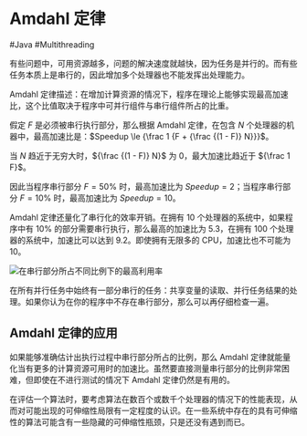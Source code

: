 # Amdahl 定律
#Java #Multithreading 

有些问题中，可用资源越多，问题的解决速度就越快，因为任务是并行的。而有些任务本质上是串行的，因此增加多个处理器也不能发挥出处理能力。

Amdahl 定律描述：在增加计算资源的情况下，程序在理论上能够实现最高加速比，这个比值取决于程序中可并行组件与串行组件所占的比重。

假定 $F$ 是必须被串行执行部分，那么根据 Amdahl 定律，在包含 $N$ 个处理器的机器中，最高加速比是：$Speedup \le {\frac 1 {F + {\frac {(1 - F)} N}}}$。

当 $N$ 趋近于无穷大时，${\frac {(1 - F)} N}$ 为 0，最大加速比趋近于 ${\frac 1 F}$。

因此当程序串行部分 $F = 50\%$ 时，最高加速比为 $Speedup = 2$；当程序串行部分 $F = 10\%$ 时，最高加速比为 $Speedup = 10$。

Amdahl 定律还量化了串行化的效率开销。在拥有 10 个处理器的系统中，如果程序中有 10% 的部分需要串行执行，那么最高的加速比为 5.3，在拥有 100 个处理器的系统中，加速比可以达到 9.2。即使拥有无限多的 CPU，加速比也不可能为 10。

![在串行部分所占不同比例下的最高利用率](https://my-images-repo.oss-cn-hangzhou.aliyuncs.com/java-concurrency-in-practice/%E5%9C%A8%E4%B8%B2%E8%A1%8C%E9%83%A8%E5%88%86%E6%89%80%E5%8D%A0%E4%B8%8D%E5%90%8C%E6%AF%94%E4%BE%8B%E4%B8%8B%E7%9A%84%E6%9C%80%E9%AB%98%E5%88%A9%E7%94%A8%E7%8E%87.jpeg)

在所有并行任务中始终有一部分串行的任务：共享变量的读取、并行任务结果的处理。如果你认为在你的程序中不存在串行部分，那么可以再仔细检查一遍。

## Amdahl 定律的应用

如果能够准确估计出执行过程中串行部分所占的比例，那么 Amdahl 定律就能量化当有更多的计算资源可用时的加速比。虽然要直接测量串行部分的比例非常困难，但即使在不进行测试的情况下 Amdahl 定律仍然是有用的。

在评估一个算法时，要考虑算法在数百个或数千个处理器的情况下的性能表现，从而对可能出现的可伸缩性局限有一定程度的认识。在一些系统中存在的具有可伸缩性的算法可能含有一些隐藏的可伸缩性瓶颈，只是还没有遇到而已。